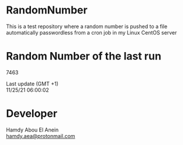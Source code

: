 # RandomNumber    
This is a test repository where a random number is pushed to a file automatically passwordless from a cron job in my Linux CentOS server    
# Random Number of the last run   
7463
      
Last update (GMT +1)    
11/25/21 06:00:02
# Developer    
Hamdy Abou El Anein   
hamdy.aea@protonmail.com
